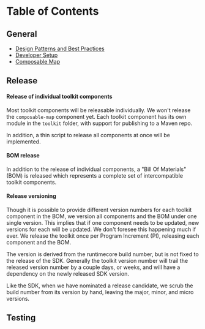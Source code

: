 # Table of Contents

## General
- [Design Patterns and Best Practices](./general/design_patterns.md)
- [Developer Setup](./general/developer_setup.md)
- [Composable Map](./general/design_patterns.md#composable-map)

## Release

#### Release of individual toolkit components

Most toolkit components will be releasable individually. We won't release the `composable-map` component yet.
Each toolkit component has its own module in the `toolkit` folder, with support for publishing to a Maven repo.

In addition, a thin script to release all components at once will be implemented.

#### BOM release

In addition to the release of individual components, a "Bill Of Materials" (BOM) is released which represents
a complete set of intercompatible toolkit components. 

#### Release versioning

Though it is possible to provide different version numbers for each toolkit component in the BOM, we version all components and the BOM
under one single version. This implies that if one component needs to be updated, new versions for each will be updated. We
don't foresee this happening much if ever. We release the toolkit once per Program Increment (PI), releasing each component and the BOM.

The version is derived from the runtimecore build number, but is not fixed to the release of the SDK. Generally the toolkit version
number will trail the released version number by a couple days, or weeks, and will have a dependency on the newly released SDK version.

Like the SDK, when we have nominated a release candidate, we scrub the build number from its version by hand, leaving the major, minor, and micro versions.

## Testing

